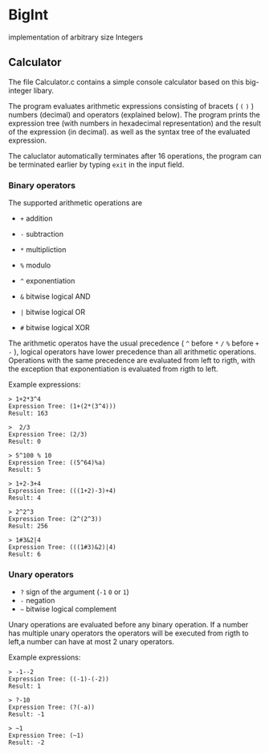 # BigInt
implementation of arbitrary size Integers

## Calculator

The file Calculator.c contains a simple console calculator
 based on this big-integer libary.

The program evaluates arithmetic expressions consisting of bracets ( `(` `)` ) numbers (decimal) and operators (explained below). 
The program prints the expression tree (with numbers in hexadecimal representation) and the result of the expression (in decimal).
as well as the syntax tree of the evaluated expression.

The caluclator automatically terminates after 16 operations,
the program can be terminated earlier by typing `exit` in the input field.

### Binary operators

The supported arithmetic operations are

- `+` addition
- `-` subtraction
- `*` multipliction
- `%` modulo
- `^` exponentiation

- `&` bitwise logical AND
- `|` bitwise logical OR
- `#` bitwise logical XOR

The arithmetic operatos have the usual precedence 
( `^` before `*` `/` `%` before `+` `-` ), logical operators 
have lower precedence than all arithmetic operations.
Operations with the same precedence are evaluated from left to rigth, 
with the exception that exponentiation is evaluated from rigth to left.

Example expressions:

```
> 1+2*3^4
Expression Tree: (1+(2*(3^4)))
Result: 163

>  2/3
Expression Tree: (2/3)
Result: 0

> 5^100 % 10
Expression Tree: ((5^64)%a)
Result: 5

> 1+2-3+4
Expression Tree: (((1+2)-3)+4)
Result: 4

> 2^2^3
Expression Tree: (2^(2^3))
Result: 256

> 1#3&2|4
Expression Tree: (((1#3)&2)|4)
Result: 6
```


### Unary operators

- `?` sign of the argument (`-1` `0` or `1`)
- `-` negation
- `~` bitwise logical complement

Unary operations are evaluated before any binary operation.
If a number has multiple unary operators the operators will be executed
from rigth to left,a number can have at most 2 unary operators.

Example expressions:

```
> -1--2
Expression Tree: ((-1)-(-2))
Result: 1

> ?-10
Expression Tree: (?(-a))
Result: -1

> ~1
Expression Tree: (~1)
Result: -2

```

